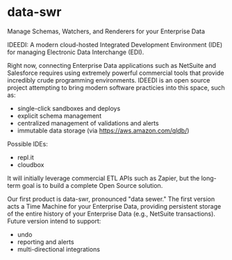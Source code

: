 # data-swr
Manage Schemas, Watchers, and Renderers for your Enterprise Data

IDEEDI: A modern cloud-hosted Integrated Development Environment (IDE) for managing Electronic Data Interchange (EDI). 

Right now, connecting Enterprise Data applications such as NetSuite and Salesforce requires using extremely powerful commercial tools that provide incredibly crude programming environments.  IDEEDI is an open source project attempting to bring modern software practicies into this space, such as:
* single-click sandboxes and deploys
* explicit schema management
* centralized management of validations and alerts
* immutable data storage (via https://aws.amazon.com/qldb/)

Possible IDEs:
* repl.it
* cloudbox

It will initially leverage commercial ETL APIs such as Zapier, but the long-term goal is to build a complete Open Source solution.

Our first product is data-swr, pronounced "data sewer." The first version acts a Time Machine for your Enterprise Data, providing persistent storage of the entire history of your Enterprise Data (e.g., NetSuite transactions).  Future version intend to support:
* undo
* reporting and alerts
* multi-directional integrations 
